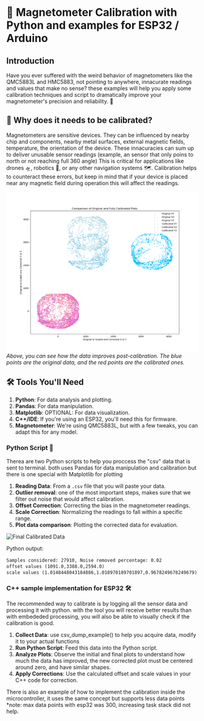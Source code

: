 # 🧭 Magnetometer Calibration with Python and examples for ESP32 / Arduino
## Introduction
Have you ever suffered with the weird behavior of magnetometers like the QMC5883L and HMC5883, not pointing to anywhere, innacurate readings and values that make no sense? these examples will help you apply some calibration techniques and script to dramatically improve your magnetometer's precision and reliability. 🎯

## 🤔 Why does it needs to be calibrated?

Magnetometers are sensitive devices. They can be influenced by nearby chip and components, nearby metal surfaces, external magnetic fields, temperature, the orientation of the device. These innacuracies can sum up to deliver unusable sensor readings (example, an sensor that only poins to north or not reaching full 360 angle) This is critical for applications like drones 🛸, robotics 🤖, or any other navigation systems 🗺️. Calibration helps to counteract these errors, but keep in mind that if your device is placed near any magnetic field during operation this will affect the readings.  

![Original vs Calibrated Data](https://github.com/italocjs/magnetometer_calibration/blob/b9ea9760c468e9c752ac4942b83872dba0c7d772/Figure_4.png)  
*Above, you can see how the data improves post-calibration. The blue points are the original data, and the red points are the calibrated ones.*

## 🛠️ Tools You'll Need

1. **Python**: For data analysis and plotting.
4. **Pandas**: For data manipulation.
3. **Matplotlib**: OPTIONAL: For data visualization.
2. **C++/IDE**: If you're using an ESP32, you'll need this for firmware.
5. **Magnetometer**: We're using QMC5883L, but with a few tweaks, you can adapt this for any model.

### Python Script 🐍
Therea are two Python scripts to help you proccess the "csv" data that is sent to terminal. both uses Pandas for data manipulation and calibration
but there is one special with Matplotlib for plotting

1. **Reading Data**: From a `.csv` file that you will paste your data.
2. **Outlier removal**: one of the most important steps, makes sure that we filter out noise that would affect calibration.
3. **Offset Correction**: Correcting the bias in the magnetometer readings.
4. **Scale Correction**: Normalizing the readings to fall within a specific range.
5. **Plot data comparison**: Plotting the corrected data for evaluation.

![Final Calibrated Data](placeholder_image_url_2.png)

Python output:
```
Samples considered: 27910, Noise removed percentage: 0.02
offset values (1091.0,3388.0,2594.0)
scale values (1.0148448043184886,1.018970189701897,0.9678249678249679)
```
### C++ sample implementation for ESP32 🛠️
The recommended way to calibrate is by logging all the sensor data and processing it with python. with the tool you will receive better results
than with embededed processing, you will also be able to visually check if the calibration is good.

1. **Collect Data**: use csv_dump_example() to help you acquire data, modify it to your actual functions
2. **Run Python Script**: Feed this data into the Python script.
3. **Analyze Plots**: Observe the initial and final plots to understand how much the data has improved, the new corrected plot must be centered around zero, and have similar shapes.
4. **Apply Corrections**: Use the calculated offset and scale values in your C++ code for correction.

There is also an example of how to implement the calibration inside the microcontroller, it uses the same concept but supports less data points
*note: max data points with esp32 was 300, increasing task stack did not help.